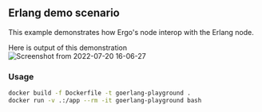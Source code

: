 ## Erlang demo scenario ##

This example demonstrates how Ergo's node interop with the Erlang node.

Here is output of this demonstration
![Screenshot from 2022-07-20 16-06-27](https://user-images.githubusercontent.com/118860/180004548-5916ecdd-f78a-4cae-bca7-3956bd710b0e.png)

### Usage

```bash
docker build -f Dockerfile -t goerlang-playground .
docker run -v .:/app --rm -it goerlang-playground bash
```

